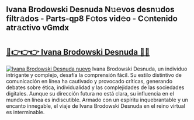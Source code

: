 ## Ivana Brodowski Desnuda N𝚞𝚎vos desn𝚞dos filtr𝚊dos - Parts-qp8 F𝚘tos vid𝚎o - C𝚘ntenido atr𝚊ctivo vGmdx

# <h2><a href="http://mb0s6ou.tromn.icu/?c=Ivana+Brodowski+Desnuda">🔗👉👉👉 Ivana Brodowski Desnuda 🔗🔗</a></h2>

[![Ivana Brodowski Desnuda nuevo](https://i.imgur.com/pEAQMta.gif)](http://mb0s6ou.tromn.icu/?c=Ivana+Brodowski+Desnuda)
Ivana Brodowski Desnuda, un individuo intrigante y complejo, desafía la comprensión fácil. Su estilo distintivo de comunicación en línea ha cautivado y provocado críticas, generando debates sobre ética, individualidad y las complejidades de las sociedades digitales. Aunque su dirección futura no está clara, su influencia en el mundo en línea es indiscutible. Armado con un espíritu inquebrantable y un encanto innegable, el viaje de Ivana Brodowski Desnuda en el reino virtual es interminable.
